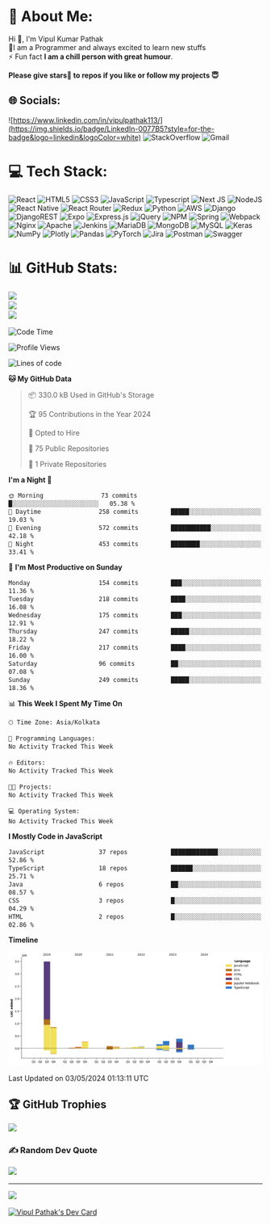 
# 💫 About Me:
Hi 👋, I'm Vipul Kumar Pathak<br>💫I am a Programmer and always excited to learn new stuffs<br>⚡ Fun fact **I am a chill person with great humour**.

**Please give stars🌟 to repos if you like or follow my projects 😇**


## 🌐 Socials:
![https://www.linkedin.com/in/vipulpathak113/](https://img.shields.io/badge/LinkedIn-0077B5?style=for-the-badge&logo=linkedin&logoColor=white)
![StackOverflow](https://img.shields.io/badge/Stack_Overflow-FE7A16?style=for-the-badge&logo=stack-overflow&logoColor=white)
![Gmail](https://img.shields.io/badge/Gmail-D14836?style=for-the-badge&logo=gmail&logoColor=white)

# 💻 Tech Stack:
![React](https://img.shields.io/badge/react-%2320232a.svg?style=for-the-badge&logo=react&logoColor=%2361DAFB) ![HTML5](https://img.shields.io/badge/html5-%23E34F26.svg?style=for-the-badge&logo=html5&logoColor=white) ![CSS3](https://img.shields.io/badge/css3-%231572B6.svg?style=for-the-badge&logo=css3&logoColor=white)  ![JavaScript](https://img.shields.io/badge/javascript-%23323330.svg?style=for-the-badge&logo=javascript&logoColor=%23F7DF1E) ![Typescript](https://img.shields.io/badge/TypeScript-007ACC?style=for-the-badge&logo=typescript&logoColor=white) ![Next JS](https://img.shields.io/badge/Next-black?style=for-the-badge&logo=next.js&logoColor=white) ![NodeJS](https://img.shields.io/badge/node.js-6DA55F?style=for-the-badge&logo=node.js&logoColor=white)  ![React Native](https://img.shields.io/badge/react_native-%2320232a.svg?style=for-the-badge&logo=react&logoColor=%2361DAFB) ![React Router](https://img.shields.io/badge/React_Router-CA4245?style=for-the-badge&logo=react-router&logoColor=white) ![Redux](https://img.shields.io/badge/redux-%23593d88.svg?style=for-the-badge&logo=redux&logoColor=white) ![Python](https://img.shields.io/badge/python-3670A0?style=for-the-badge&logo=python&logoColor=ffdd54) ![AWS](https://img.shields.io/badge/AWS-%23FF9900.svg?style=for-the-badge&logo=amazon-aws&logoColor=white) ![Django](https://img.shields.io/badge/django-%23092E20.svg?style=for-the-badge&logo=django&logoColor=white) ![DjangoREST](https://img.shields.io/badge/DJANGO-REST-ff1709?style=for-the-badge&logo=django&logoColor=white&color=ff1709&labelColor=gray) ![Expo](https://img.shields.io/badge/expo-1C1E24?style=for-the-badge&logo=expo&logoColor=#D04A37) ![Express.js](https://img.shields.io/badge/express.js-%23404d59.svg?style=for-the-badge&logo=express&logoColor=%2361DAFB) ![jQuery](https://img.shields.io/badge/jquery-%230769AD.svg?style=for-the-badge&logo=jquery&logoColor=white) ![NPM](https://img.shields.io/badge/NPM-%23000000.svg?style=for-the-badge&logo=npm&logoColor=white)  ![Spring](https://img.shields.io/badge/spring-%236DB33F.svg?style=for-the-badge&logo=spring&logoColor=white) ![Webpack](https://img.shields.io/badge/webpack-%238DD6F9.svg?style=for-the-badge&logo=webpack&logoColor=black) ![Nginx](https://img.shields.io/badge/nginx-%23009639.svg?style=for-the-badge&logo=nginx&logoColor=white) ![Apache](https://img.shields.io/badge/apache-%23D42029.svg?style=for-the-badge&logo=apache&logoColor=white) ![Jenkins](https://img.shields.io/badge/jenkins-%232C5263.svg?style=for-the-badge&logo=jenkins&logoColor=white) ![MariaDB](https://img.shields.io/badge/MariaDB-003545?style=for-the-badge&logo=mariadb&logoColor=white) ![MongoDB](https://img.shields.io/badge/MongoDB-%234ea94b.svg?style=for-the-badge&logo=mongodb&logoColor=white) ![MySQL](https://img.shields.io/badge/mysql-%2300f.svg?style=for-the-badge&logo=mysql&logoColor=white) ![Keras](https://img.shields.io/badge/Keras-%23D00000.svg?style=for-the-badge&logo=Keras&logoColor=white) ![NumPy](https://img.shields.io/badge/numpy-%23013243.svg?style=for-the-badge&logo=numpy&logoColor=white) ![Plotly](https://img.shields.io/badge/Plotly-%233F4F75.svg?style=for-the-badge&logo=plotly&logoColor=white) ![Pandas](https://img.shields.io/badge/pandas-%23150458.svg?style=for-the-badge&logo=pandas&logoColor=white) ![PyTorch](https://img.shields.io/badge/PyTorch-%23EE4C2C.svg?style=for-the-badge&logo=PyTorch&logoColor=white) ![Jira](https://img.shields.io/badge/jira-%230A0FFF.svg?style=for-the-badge&logo=jira&logoColor=white) ![Postman](https://img.shields.io/badge/Postman-FF6C37?style=for-the-badge&logo=postman&logoColor=white) ![Swagger](https://img.shields.io/badge/-Swagger-%23Clojure?style=for-the-badge&logo=swagger&logoColor=white)
# 📊 GitHub Stats:
![](https://github-readme-stats.vercel.app/api?username=vipulpathak113&theme=synthwave&hide_border=false&include_all_commits=true&count_private=true&show_icons=true)<br/>
![](https://github-readme-streak-stats.herokuapp.com/?user=vipulpathak113&theme=synthwave&hide_border=false)<br/>
![](https://github-readme-stats.vercel.app/api/top-langs/?username=vipulpathak113&size_weight=0&count_weight=0.5&&langs_count=9&theme=synthwave&hide_border=false&include_all_commits=true&count_private=true&layout=compact)

<!--START_SECTION:waka-->
![Code Time](http://img.shields.io/badge/Code%20Time-140%20hrs%2029%20mins-blue)

![Profile Views](http://img.shields.io/badge/Profile%20Views-0-blue)

![Lines of code](https://img.shields.io/badge/From%20Hello%20World%20I%27ve%20Written-5.9%20million%20lines%20of%20code-blue)

**🐱 My GitHub Data** 

> 📦 330.0 kB Used in GitHub's Storage 
 > 
> 🏆 95 Contributions in the Year 2024
 > 
> 💼 Opted to Hire
 > 
> 📜 75 Public Repositories 
 > 
> 🔑 1 Private Repositories 
 > 
**I'm a Night 🦉** 

```text
🌞 Morning                73 commits          █░░░░░░░░░░░░░░░░░░░░░░░░   05.38 % 
🌆 Daytime                258 commits         █████░░░░░░░░░░░░░░░░░░░░   19.03 % 
🌃 Evening                572 commits         ███████████░░░░░░░░░░░░░░   42.18 % 
🌙 Night                  453 commits         ████████░░░░░░░░░░░░░░░░░   33.41 % 
```
📅 **I'm Most Productive on Sunday** 

```text
Monday                   154 commits         ███░░░░░░░░░░░░░░░░░░░░░░   11.36 % 
Tuesday                  218 commits         ████░░░░░░░░░░░░░░░░░░░░░   16.08 % 
Wednesday                175 commits         ███░░░░░░░░░░░░░░░░░░░░░░   12.91 % 
Thursday                 247 commits         █████░░░░░░░░░░░░░░░░░░░░   18.22 % 
Friday                   217 commits         ████░░░░░░░░░░░░░░░░░░░░░   16.00 % 
Saturday                 96 commits          ██░░░░░░░░░░░░░░░░░░░░░░░   07.08 % 
Sunday                   249 commits         █████░░░░░░░░░░░░░░░░░░░░   18.36 % 
```


📊 **This Week I Spent My Time On** 

```text
🕑︎ Time Zone: Asia/Kolkata

💬 Programming Languages: 
No Activity Tracked This Week

🔥 Editors: 
No Activity Tracked This Week

🐱‍💻 Projects: 
No Activity Tracked This Week

💻 Operating System: 
No Activity Tracked This Week
```

**I Mostly Code in JavaScript** 

```text
JavaScript               37 repos            █████████████░░░░░░░░░░░░   52.86 % 
TypeScript               18 repos            ██████░░░░░░░░░░░░░░░░░░░   25.71 % 
Java                     6 repos             ██░░░░░░░░░░░░░░░░░░░░░░░   08.57 % 
CSS                      3 repos             █░░░░░░░░░░░░░░░░░░░░░░░░   04.29 % 
HTML                     2 repos             █░░░░░░░░░░░░░░░░░░░░░░░░   02.86 % 
```



**Timeline**

![Lines of Code chart](https://raw.githubusercontent.com/vipulpathak113/vipulpathak113/master/assets/bar_graph.png)


 Last Updated on 03/05/2024 01:13:11 UTC
<!--END_SECTION:waka-->

## 🏆 GitHub Trophies
![](https://github-profile-trophy.vercel.app/?username=vipulpathak113&theme=monokai&no-frame=false&no-bg=false&margin-w=4)

### ✍️ Random Dev Quote
![](https://quotes-github-readme.vercel.app/api?type=horizontal&theme=radical)

---
[![](https://visitcount.itsvg.in/api?id=vipulpathak113&icon=0&color=0)](https://visitcount.itsvg.in)

<a href="https://app.daily.dev/Vipul_Pathak"><img src="https://api.daily.dev/devcards/dc28de6463774969b6de375314d23cbc.png?r=2tf" width="400" alt="Vipul Pathak's Dev Card"/></a>
